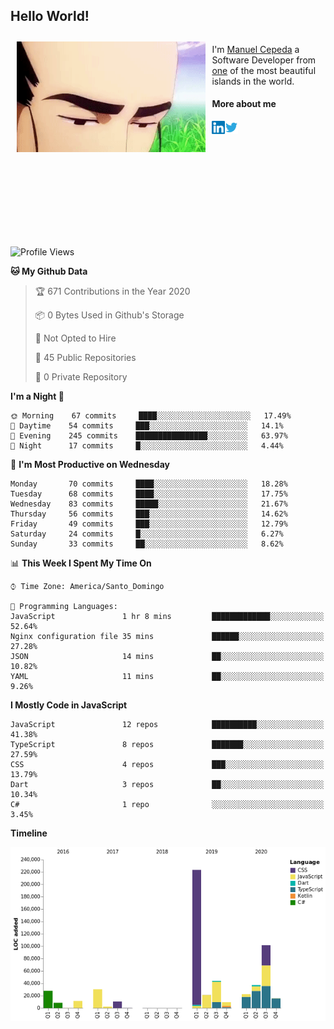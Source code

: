 <h2> Hello World!</h2>

<div style="display:inline-block">
  <img alt="Ah, I see you're a man of culture as well" align="left" width="60%" style="margin: 10px" src="https://raw.githubusercontent.com/mecm1993/mecm1993/master/assets/background.gif">

  I'm [Manuel Cepeda](https://manuelcepeda.dev) a Software Developer from [one](https://en.wikipedia.org/wiki/Dominican_Republic) of the most beautiful islands in the world.

  #### More about me

  <a href="https://www.linkedin.com/in/manuel-cepeda-0336a999/">
    <img align="left" alt="Manuel Cepeda | LinkedIn" width="21px" src="https://raw.githubusercontent.com/mecm1993/mecm1993/master/assets/linkedin.svg" />
  </a>
  <a href="https://twitter.com/mecm1993">
    <img align="left" alt="Manuel Cepeda | Twitter" width="21px" src="https://raw.githubusercontent.com/mecm1993/mecm1993/master/assets/twitter.svg" />
  </a>
  <br />
  <br />
  <br />
  <br />
  <br />
  <br />
  <br />
  <br />
  <br />
  <br />
  <br />
</div>

<!--START_SECTION:waka-->
![Profile Views](http://img.shields.io/badge/Profile%20Views-5-blue)

**🐱 My Github Data** 

> 🏆 671 Contributions in the Year 2020
 > 
> 📦 0 Bytes Used in Github's Storage 
 > 
> 🚫 Not Opted to Hire
 > 
> 📜 45 Public Repositories
 > 
> 🔑 0 Private Repository 
 > 
**I'm a Night 🦉** 

```text
🌞 Morning    67 commits     ████░░░░░░░░░░░░░░░░░░░░░   17.49% 
🌆 Daytime    54 commits     ███░░░░░░░░░░░░░░░░░░░░░░   14.1% 
🌃 Evening    245 commits    ████████████████░░░░░░░░░   63.97% 
🌙 Night      17 commits     █░░░░░░░░░░░░░░░░░░░░░░░░   4.44%

```
📅 **I'm Most Productive on Wednesday** 

```text
Monday       70 commits     ████░░░░░░░░░░░░░░░░░░░░░   18.28% 
Tuesday      68 commits     ████░░░░░░░░░░░░░░░░░░░░░   17.75% 
Wednesday    83 commits     █████░░░░░░░░░░░░░░░░░░░░   21.67% 
Thursday     56 commits     ███░░░░░░░░░░░░░░░░░░░░░░   14.62% 
Friday       49 commits     ███░░░░░░░░░░░░░░░░░░░░░░   12.79% 
Saturday     24 commits     █░░░░░░░░░░░░░░░░░░░░░░░░   6.27% 
Sunday       33 commits     ██░░░░░░░░░░░░░░░░░░░░░░░   8.62%

```


📊 **This Week I Spent My Time On** 

```text
⌚︎ Time Zone: America/Santo_Domingo

💬 Programming Languages: 
JavaScript               1 hr 8 mins         █████████████░░░░░░░░░░░░   52.64% 
Nginx configuration file 35 mins             ██████░░░░░░░░░░░░░░░░░░░   27.28% 
JSON                     14 mins             ██░░░░░░░░░░░░░░░░░░░░░░░   10.82% 
YAML                     11 mins             ██░░░░░░░░░░░░░░░░░░░░░░░   9.26%

```

**I Mostly Code in JavaScript** 

```text
JavaScript               12 repos            ██████████░░░░░░░░░░░░░░░   41.38% 
TypeScript               8 repos             ███████░░░░░░░░░░░░░░░░░░   27.59% 
CSS                      4 repos             ███░░░░░░░░░░░░░░░░░░░░░░   13.79% 
Dart                     3 repos             ██░░░░░░░░░░░░░░░░░░░░░░░   10.34% 
C#                       1 repo              ░░░░░░░░░░░░░░░░░░░░░░░░░   3.45%

```


**Timeline**

![Chart not found](https://github.com/mecm1993/mecm1993/blob/master/charts/bar_graph.png) 


<!--END_SECTION:waka-->